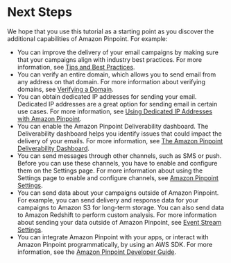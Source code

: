 # Next Steps<a name="gettingstarted-next-steps"></a>

We hope that you use this tutorial as a starting point as you discover the additional capabilities of Amazon Pinpoint\. For example:
+ You can improve the delivery of your email campaigns by making sure that your campaigns align with industry best practices\. For more information, see [Tips and Best Practices](channels-email-best-practices.md)\.
+ You can verify an entire domain, which allows you to send email from any address on that domain\. For more information about verifying domains, see [Verifying a Domain](channels-email-manage-verify.md#channels-email-manage-verify-domain)\.
+ You can obtain dedicated IP addresses for sending your email\. Dedicated IP addresses are a great option for sending email in certain use cases\. For more information, see [Using Dedicated IP Addresses with Amazon Pinpoint](channels-email-dedicated-ips.md)\.
+ You can enable the Amazon Pinpoint Deliverability dashboard\. The Deliverability dashboard helps you identify issues that could impact the delivery of your emails\. For more information, see [The Amazon Pinpoint Deliverability Dashboard](channels-email-deliverability-dashboard.md)\.
+ You can send messages through other channels, such as SMS or push\. Before you can use these channels, you have to enable and configure them on the Settings page\. For more information about using the Settings page to enable and configure channels, see [Amazon Pinpoint Settings](settings.md)\.
+ You can send data about your campaigns outside of Amazon Pinpoint\. For example, you can send delivery and response data for your campaigns to Amazon S3 for long\-term storage\. You can also send data to Amazon Redshift to perform custom analysis\. For more information about sending your data outside of Amazon Pinpoint, see [Event Stream Settings](settings-event-streams.md)\.
+ You can integrate Amazon Pinpoint with your apps, or interact with Amazon Pinpoint programmatically, by using an AWS SDK\. For more information, see the [Amazon Pinpoint Developer Guide](https://docs.aws.amazon.com/pinpoint/latest/developerguide/)\.
